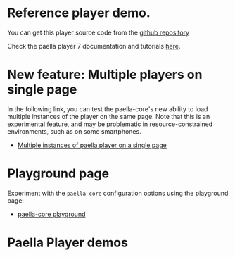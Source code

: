 
# Reference player demo.

You can get this player source code from the [github repository](https://github.com/polimediaupv/paella-player)

Check the paella player 7 documentation and tutorials [here](https://github.com/polimediaupv/paella-core/blob/main/doc/index.md).

# New feature: Multiple players on single page

In the following link, you can test the paella-core's new ability to load multiple instances of the player on the same page. Note that this is an experimental feature, and may be problematic in resource-constrained environments, such as on some smartphones.

- [Multiple instances of paella player on a single page](#/demos-all)

# Playground page

Experiment with the `paella-core` configuration options using the playground page:

- [paella-core playground](#/playground)

# Paella Player demos

